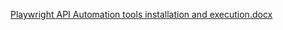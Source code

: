 [Playwright API Automation tools installation and execution.docx](https://github.com/user-attachments/files/18159482/Playwright.API.Automation.tools.installation.and.execution.docx)
